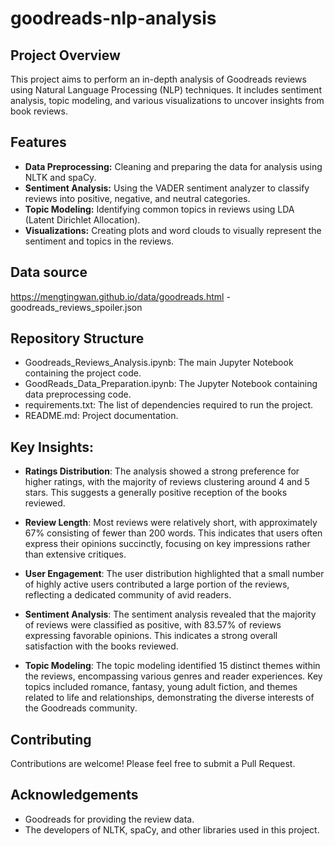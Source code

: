 # goodreads-nlp-analysis
## Project Overview
This project aims to perform an in-depth analysis of Goodreads reviews using Natural Language Processing (NLP) techniques. It includes sentiment analysis, topic modeling, and various visualizations to uncover insights from book reviews.

## Features
* **Data Preprocessing:** Cleaning and preparing the data for analysis using NLTK and spaCy.
* **Sentiment Analysis:** Using the VADER sentiment analyzer to classify reviews into positive, negative, and neutral categories.
* **Topic Modeling:** Identifying common topics in reviews using LDA (Latent Dirichlet Allocation).
* **Visualizations:** Creating plots and word clouds to visually represent the sentiment and topics in the reviews.

## Data source
https://mengtingwan.github.io/data/goodreads.html - goodreads_reviews_spoiler.json

## Repository Structure
* Goodreads_Reviews_Analysis.ipynb: The main Jupyter Notebook containing the project code.
* GoodReads_Data_Preparation.ipynb: The  Jupyter Notebook containing data preprocessing code.
* requirements.txt: The list of dependencies required to run the project.
* README.md: Project documentation.

## Key Insights:
* **Ratings Distribution**: The analysis showed a strong preference for higher ratings, with the majority of reviews clustering around 4 and 5 stars. This suggests a generally positive reception of the books reviewed.

* **Review Length**: Most reviews were relatively short, with approximately 67% consisting of fewer than 200 words. This indicates that users often express their opinions succinctly, focusing on key impressions rather than extensive critiques.

* **User Engagement**: The user distribution highlighted that a small number of highly active users contributed a large portion of the reviews, reflecting a dedicated community of avid readers.

* **Sentiment Analysis**: The sentiment analysis revealed that the majority of reviews were classified as positive, with 83.57% of reviews expressing favorable opinions. This indicates a strong overall satisfaction with the books reviewed.

* **Topic Modeling**: The topic modeling identified 15 distinct themes within the reviews, encompassing various genres and reader experiences. Key topics included romance, fantasy, young adult fiction, and themes related to life and relationships, demonstrating the diverse interests of the Goodreads community.

## Contributing
Contributions are welcome! Please feel free to submit a Pull Request.

## Acknowledgements
* Goodreads for providing the review data.
* The developers of NLTK, spaCy, and other libraries used in this project.
